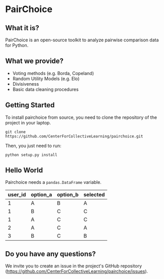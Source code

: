 # PairChoice

## What it is?

PairChoice is an open-source toolkit to analyze pairwise comparison data for Python. 

## What we provide?

- Voting methods (e.g. Borda, Copeland)
- Random Utility Models (e.g. Elo)
- Divisiveness
- Basic data cleaning procedures

## Getting Started

To install pairchoice from source, you need to clone the repository of the project in your laptop.
```
git clone https://github.com/CenterForCollectiveLearning/pairchoice.git
```

Then, you just need to run:

```
python setup.py install
```

## Hello World

Pairchoice needs a `pandas.DataFrame` variable.

| user_id | option_a | option_b | selected |
| --- | --- | --- | --- |
| 1 | A | B | A |
| 1 | B | C | C |
| 1 | A | C | C |
| 2 | A | C | A |
| 3 | B | C | B |

## Do you have any questions?
We invite you to create an issue in the project's GitHub repository (https://github.com/CenterForCollectiveLearning/pairchoice/issues).



